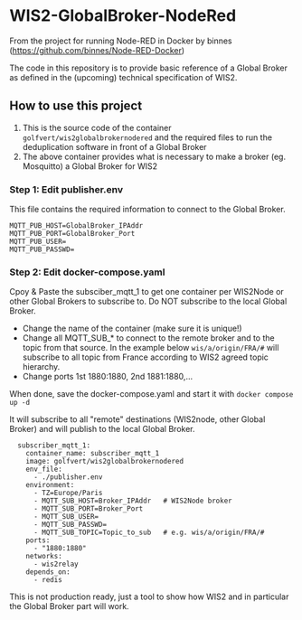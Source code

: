 # WIS2-GlobalBroker-NodeRed

From the project for running Node-RED in Docker by binnes (https://github.com/binnes/Node-RED-Docker)

The code in this repository is to provide basic reference of a Global Broker as defined in the (upcoming) technical specification of WIS2.

## How to use this project

1. This is the source code of the container `golfvert/wis2globalbrokernodered` and the required files to run the deduplication software in front of a Global Broker
2. The above container provides what is necessary to make a broker (eg. Mosquitto) a Global Broker for WIS2

### Step 1: Edit publisher.env
This file contains the required information to connect to the Global Broker. 
```
MQTT_PUB_HOST=GlobalBroker_IPAddr
MQTT_PUB_PORT=GlobalBroker_Port
MQTT_PUB_USER=
MQTT_PUB_PASSWD=
```

### Step 2: Edit docker-compose.yaml
Cpoy & Paste the subsciber_mqtt_1 to get one container per WIS2Node or other Global Brokers to subscribe to. Do NOT subscribe to the local Global Broker.
- Change the name of the container (make sure it is unique!)
- Change all MQTT_SUB_* to connect to the remote broker and to the topic from that source. In the example below `wis/a/origin/FRA/#` will subscribe to all topic from France according to WIS2 agreed topic hierarchy.
- Change ports 1st 1880:1880, 2nd 1881:1880,...

When done, save the docker-compose.yaml and start it with `docker compose up -d`

It will subscribe to all "remote" destinations (WIS2node, other Global Broker) and will publish to the local Global Broker.

```
  subscriber_mqtt_1:
    container_name: subscriber_mqtt_1
    image: golfvert/wis2globalbrokernodered
    env_file:
      - ./publisher.env
    environment:
      - TZ=Europe/Paris
      - MQTT_SUB_HOST=Broker_IPAddr   # WIS2Node broker
      - MQTT_SUB_PORT=Broker_Port
      - MQTT_SUB_USER=
      - MQTT_SUB_PASSWD=
      - MQTT_SUB_TOPIC=Topic_to_sub   # e.g. wis/a/origin/FRA/#
    ports:
      - "1880:1880"
    networks:
      - wis2relay
    depends_on:
      - redis
 ```

This is not production ready, just a tool to show how WIS2 and in particular the Global Broker part will work.

